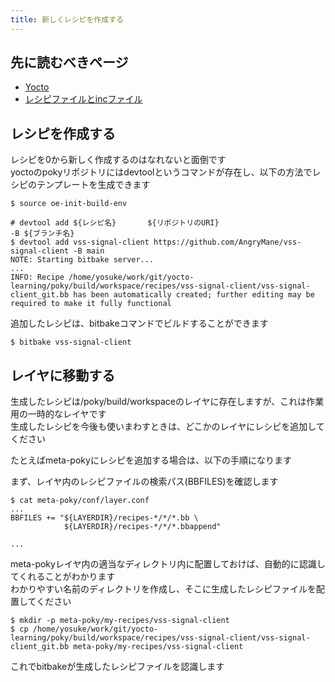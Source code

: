 ```yaml
---
title: 新しくレシピを作成する
---
```


## 先に読むべきページ

* [Yocto](../component/01-yocto.md)
* [レシピファイルとincファイル](../study.md)

## レシピを作成する 

レシピを0から新しく作成するのはなれないと面倒です  
yoctoのpokyリポジトリにはdevtoolというコマンドが存在し、以下の方法でレシピのテンプレートを生成できます  

```
$ source oe-init-build-env

# devtool add ${レシピ名}       ${リポジトリのURI}                             -B ${ブランチ名}
$ devtool add vss-signal-client https://github.com/AngryMane/vss-signal-client -B main 
NOTE: Starting bitbake server...
...
INFO: Recipe /home/yosuke/work/git/yocto-learning/poky/build/workspace/recipes/vss-signal-client/vss-signal-client_git.bb has been automatically created; further editing may be required to make it fully functional
```

追加したレシピは、bitbakeコマンドでビルドすることができます  

```
$ bitbake vss-signal-client
```

## レイヤに移動する

生成したレシピは/poky/build/workspaceのレイヤに存在しますが、これは作業用の一時的なレイヤです  
生成したレシピを今後も使いまわすときは、どこかのレイヤにレシピを追加してください  

たとえばmeta-pokyにレシピを追加する場合は、以下の手順になります  

まず、レイヤ内のレシピファイルの検索パス(BBFILES)を確認します  

```
$ cat meta-poky/conf/layer.conf
...
BBFILES += "${LAYERDIR}/recipes-*/*/*.bb \
            ${LAYERDIR}/recipes-*/*/*.bbappend"

...
```

meta-pokyレイヤ内の適当なディレクトリ内に配置しておけば、自動的に認識してくれることがわかります  
わかりやすい名前のディレクトリを作成し、そこに生成したレシピファイルを配置してください  

```
$ mkdir -p meta-poky/my-recipes/vss-signal-client
$ cp /home/yosuke/work/git/yocto-learning/poky/build/workspace/recipes/vss-signal-client/vss-signal-client_git.bb meta-poky/my-recipes/vss-signal-client
```

これでbitbakeが生成したレシピファイルを認識します  

